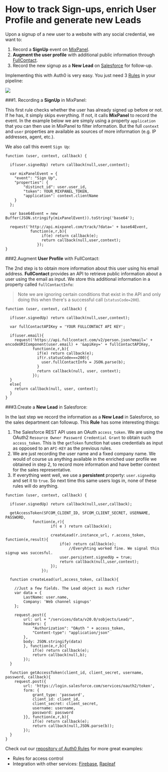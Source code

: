 # How to track __Sign-ups__, enrich __User Profile__ and generate new __Leads__

Upon a signup of a new user to a website with any social credential, we want to:

1. Record a __SignUp__ event on [MixPanel](https://mixpanel.com).
2. __Augment the user profile__ with additional public information through [FullContact](http://www.fullcontact.com/).
3. Record the new signup as a __New Lead__ on [Salesforce](http://www.salesforce.com/) for follow-up.

Implementing this with Auth0 is very easy. You just need 3 [Rules](@@base_url@@/rules) in your pipeline:

![](https://docs.google.com/drawings/d/16Xz2h0OaNDyGUCmV_NCTjzL38jetrZEmDVdUBd9jJcA/pub?w=869&amp;h=377)

###1. Recording a __SignUp__ in MixPanel:

This first rule checks whether the user has already signed up before or not. If he has, it simply skips everything. If not, it calls __MixPanel__ to record the event. In the example below we are simply using a property `application` that you can then use in MixPanel to filter information. But the full `context` and `user` properties are available as sources of more information (e.g. IP addresses, agent, etc.).

We also call this event `Sign Up`:

```
function (user, context, callback) {

  if(user.signedUp) return callback(null,user,context);

  var mixPanelEvent = {
    "event": "Sign Up",
    "properties": {
        "distinct_id": user.user_id,
        "token": YOUR_MIXPANEL_TOKEN,
        "application": context.clientName
    }
  };

  var base64Event = new Buffer(JSON.stringify(mixPanelEvent)).toString('base64');

  request('http://api.mixpanel.com/track/?data=' + base64Event,
           function(e,r,b){
              	if(e) return callback(e);
                return callback(null,user,context);
              });
}

```

###2.Augment __User Profile__ with FullContact:

The 2nd step is to obtain more information about this user using his email address. __FullContact__ provides an API to retrieve public information about a user using the email as input. We store this additional information in a property called `fullContactInfo`:

>Note we are ignoring certain conditions that exist in the API and only doing this when there's a successful call (`statusCode=200`).

```
function (user, context, callback) {

  if(user.signedUp) return callback(null,user,context);

  var fullContactAPIKey = 'YOUR FULLCONTACT API KEY';

  if(user.email){
    request('https://api.fullcontact.com/v2/person.json?email=' + encodeURIComponent(user.email) + '&apiKey=' + fullContactAPIKey,
            function(e,r,b){
              if(e) return callback(e);
              if(r.statusCode===200){
                user.fullContactInfo = JSON.parse(b);
              }
              return callback(null, user, context);
            });
  }
  else{
    return callback(null, user, context);
  }
}
```

###3.Create a __New Lead__ in Salesforce: 

In the last step we record the information as a __New Lead__ in Salesforce, so the sales department can followup. This __Rule__ has some interesting things:

1. The Salesforce REST API uses an OAuth `access_token`. We are using the OAuth2 `Resource Owner Password Credential Grant` to obtain such `access_token`. This is the `getToken` function hat uses credentials as input as opposed to an `API-KEY` as the previous rules.
2. We are just recording the user name and a fixed company name. We would of course us anything available in the enriched user profile we obtained in step 2, to record more information and have better context for the sales representative.
3. If everything went well, we use a __persistent__ property: `user.signedUp` and set it to `true`. So next time this same users logs in, none of these rules will do anything.

```
function (user, context, callback) {

  if(user.signedUp) return callback(null,user,callback);

  getAccessToken(SFCOM_CLIENT_ID, SFCOM_CLIENT_SECRET, USERNAME, PASSWORD, 
            function(e,r){
                    if( e ) return callback(e);

                    createLead(r.instance_url, r.access_token, function(e,result){
                        if(e) return callback(e);
              			    //Everyhting worked fine. We signal this signup was succesful.
                        user.persistent.signedUp = true;
                        return callback(null,user,context);
                    });
                });
  
  function createLead(url,access_token, callback){

    //Just a few fields. The Lead object is much richer 
    var data = {
        LastName: user.name,
        Company: 'Web channel signups'
    };

    request.post({
        url: url + "/services/data/v20.0/sobjects/Lead/",
        headers: {
            "Authorization": "OAuth " + access_token,
            "Content-type": "application/json"
        },
        body: JSON.stringify(data)
        }, function(e,r,b){
            if(e) return callback(e);
            return callback(null,b);
        });
  }

  function getAccessToken(client_id, client_secret, username, password, callback){
    request.post({
        url: 'https://login.salesforce.com/services/oauth2/token',
        form: {
            grant_type: 'password',
            client_id: client_id,
            client_secret: client_secret,
            username: username,
            password: password
        }}, function(e,r,b){
            if(e) return callback(e);
            return callback(null,JSON.parse(b));
        });
  }
}
```

Check out our [repository of Auth0 Rules](https://github.com/auth0/rules) for more great examples:

* Rules for access control
* Integration with other services: [Firebase](http://firebase.com), [Rapleaf](http://rapleaf.com)
